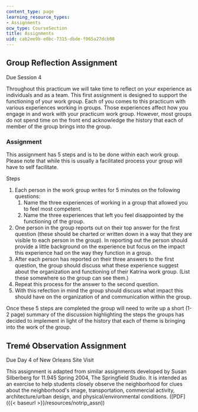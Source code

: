 ```yaml
---
content_type: page
learning_resource_types:
- Assignments
ocw_type: CourseSection
title: Assignments
uid: cab2ee9b-e0bc-7315-dbde-f065a27dcb08
---
```


Group Reflection Assignment
---------------------------

Due Session 4

Throughout this practicum we will take time to reflect on your experience as individuals and as a team. This first assignment is designed to support the functioning of your work group. Each of you comes to this practicum with various experiences working in groups. Those experiences affect how you engage in and work with your practicum work group. However, most groups do not spend time on the front end acknowledge the history that each of member of the group brings into the group.

### Assignment

This assignment has 5 steps and is to be done within each work group. Please note that while this is usually a facilitated process your group will have to self facilitate.

Steps

1.  Each person in the work group writes for 5 minutes on the following questions:
    1.  Name the three experiences of working in a group that allowed you to feel most competent.
    2.  Name the three experiences that left you feel disappointed by the functioning of the group.
2.  One person in the group reports out on their top answer for the first question (these should be charted or written down in a way that they are visible to each person in the group). In reporting out the person should provide a little background on the experience but focus on the impact this experience had on the way they function in a group.
3.  After each person has reported on their three answers to the first question, the group should discuss what these experience suggest about the organization and functioning of their Katrina work group. (List these somewhere so the group can see them.)
4.  Repeat this process for the answer to the second question.
5.  With this refection in mind the group should discuss what impact this should have on the organization of and communication within the group.

Once these 5 steps are completed the group will need to write up a short (1-2 page) summary of the discussion highlighting the steps the groups has decided to implement in light of the history that each of theme is bringing into the work of the group.

Tremé Observation Assignment
----------------------------

Due Day 4 of New Orleans Site Visit

This assignment is adapted from similar assignments developed by Susan Silberberg for 11.945 Spring 2004, The Springfield Studio. It is intended as an exercise to help students closely observe the neighborhood for clues about the neighborhood's image, transportation, commercial activity, architecture/urban design, and physical/environmental conditions. ([PDF]({{< baseurl >}}/resources/notrip_assn))